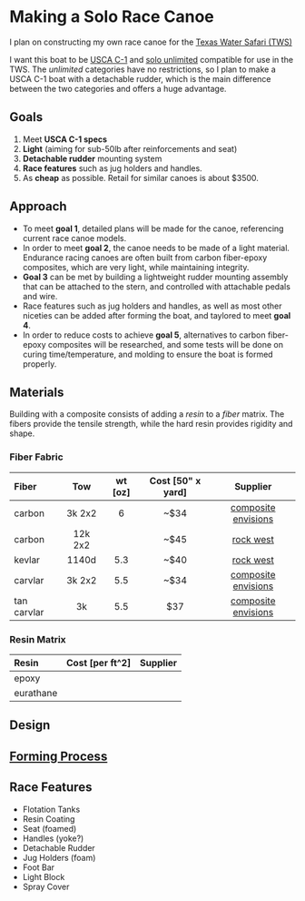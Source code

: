 # Making a Solo Race Canoe

I plan on constructing my own race canoe for the [Texas Water Safari (TWS)](https://www.texaswatersafari.org/)

I want this boat to be [USCA C-1](c1.md) and [solo unlimited](solo-unlimited.md) compatible for use in the TWS. The *unlimited* categories have no restrictions, so I plan to make a USCA C-1 boat with a detachable rudder, which is the main difference between the two categories and offers a huge advantage.

## Goals

1. Meet **USCA C-1 specs**
2. **Light** (aiming for sub-50lb after reinforcements and seat)
3. **Detachable rudder** mounting system
4. **Race features** such as jug holders and handles.
5. As **cheap** as possible. Retail for similar canoes is about $3500.

## Approach

- To meet **goal 1**, detailed plans will be made for the canoe, referencing current race canoe models.
- In order to meet **goal 2**, the canoe needs to be made of a light material. Endurance racing canoes are often built from carbon fiber-epoxy composites, which are very light, while maintaining integrity.
- **Goal 3** can be met by building a lightweight rudder mounting assembly that can be attached to the stern, and controlled with attachable pedals and wire.
- Race features such as jug holders and handles, as well as most other niceties can be added after forming the boat, and taylored to meet **goal 4**.
- In order to reduce costs to achieve **goal 5**, alternatives to carbon fiber-epoxy composites will be researched, and some tests will be done on curing time/temperature, and molding to ensure the boat is formed properly.

## Materials

Building with a composite consists of adding a *resin* to a *fiber* matrix. The fibers provide the tensile strength, while the hard resin provides rigidity and shape.

### Fiber Fabric

| Fiber | Tow | wt [oz] | Cost [50" x yard]| Supplier |
| :-- | :-: | :-: | :-: | :-: |
| carbon | 3k 2x2 | 6 | ~$34 | [composite envisions](https://compositeenvisions.com/commercial-grade-carbon-fiber-fabric-2x2-twill-3k-6oz-203-43gsm/) |
| carbon | 12k 2x2 | | ~$45 | [rock west](https://www.rockwestcomposites.com/shop/materials-tools/fabrics-prepregs-tow/dry-fabric/13005-d-group) |
| kevlar | 1140d | 5.3 | ~$40 | [rock west](https://www.rockwestcomposites.com/shop/materials-tools/fabrics-prepregs-tow/dry-fabric/13026-d-group) |
| carvlar | 3k 2x2 | 5.5 | ~$34 | [composite envisions](https://compositeenvisions.com/carvlar-carbon-fiber-black-kevlar-fabric-2x2-twill-3k-50-127cm-5-5oz-186gsm/) |
| tan carvlar | 3k | 5.5 | $37 | [composite envisions](https://compositeenvisions.com/carbon-fiber-tan-kevlar-fabric-plain-weave-3k-50-127cm-5-5oz-186gsm/) |

### Resin Matrix

| Resin | Cost [per ft^2] | Supplier |
| :-- | :-: | :-: |
| epoxy | | |
| eurathane | | |

## Design

## [Forming Process](forming.md)

## Race Features

- Flotation Tanks
- Resin Coating
- Seat (foamed)
- Handles (yoke?)
- Detachable Rudder
- Jug Holders (foam)
- Foot Bar
- Light Block
- Spray Cover
